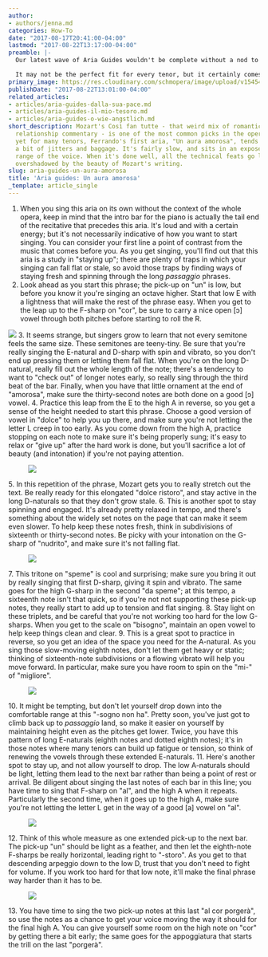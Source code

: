 ```yaml
---
author:
- authors/jenna.md
categories: How-To
date: "2017-08-17T20:41:00-04:00"
lastmod: "2017-08-22T13:17:00-04:00"
preamble: |-
  Our latest wave of Aria Guides wouldn't be complete without a nod to tenors. Mozart's *Così fan tutte* - that weird mix of romantic comedy and relationship commentary - is one of the most common picks in the operatic canon; yet for many tenors, Ferrando's first aria, "Un aura amorosa", tends to come with a bit of jitters and baggage. It's fairly slow, and sits in an exposed and tricky range of the voice. When it's done well, all the technical feats go largely unnoticed, overshadowed by the beauty of Mozart's writing.

  It may not be the perfect fit for every tenor, but it certainly comes with oodles of learning opportunities. Along with the work you do with teachers, coaches, and in the practice room, we can help you get started on making some tough Mozart sound, well, breezy.
primary_image: https://res.cloudinary.com/schmopera/image/upload/v1545409169/media/webhook-uploads/1503017729342/2017-08-18---Aura.jpg.jpg
publishDate: "2017-08-22T13:01:00-04:00"
related_articles:
- articles/aria-guides-dalla-sua-pace.md
- articles/aria-guides-il-mio-tesoro.md
- articles/aria-guides-o-wie-angstlich.md
short_description: Mozart's Così fan tutte - that weird mix of romantic comedy and
  relationship commentary - is one of the most common picks in the operatic canon;
  yet for many tenors, Ferrando's first aria, "Un aura amorosa", tends to come with
  a bit of jitters and baggage. It's fairly slow, and sits in an exposed and tricky
  range of the voice. When it's done well, all the technical feats go largely unnoticed,
  overshadowed by the beauty of Mozart's writing.
slug: aria-guides-un-aura-amorosa
title: 'Aria guides: Un aura amorosa'
_template: article_single
---
```

 1. When you sing this aria on its own without the context of the whole opera, keep in mind that the intro bar for the piano is actually the tail end of the recitative that precedes this aria. It's loud and with a certain energy; but it's not necessarily indicative of how you want to start singing. You can consider your first line a point of contrast from the music that comes before you. As you get singing, you'll find out that this aria is a study in "staying up"; there are plenty of traps in which your singing can fall flat or stale, so avoid those traps by finding ways of staying fresh and spinning through the long _passaggio_ phrases.
 2. Look ahead as you start this phrase; the pick-up on "un" is low, but before you know it you're singing an octave higher. Start that low E with a lightness that will make the rest of the phrase easy. When you get to the leap up to the F-sharp on "cor", be sure to carry a nice open \[ɔ\] vowel through both pitches before starting to roll the R.<figure data-type="image">

![](https://res.cloudinary.com/schmopera/image/upload/v1545409169/media/webhook-uploads/1503016816398/Aria-Guide---Un-aura---annotated-1.jpg.jpg)
    </figure>
 3. It seems strange, but singers grow to learn that not every semitone feels the same size. These semitones are teeny-tiny. Be sure that you're really singing the E-natural and D-sharp with spin and vibrato, so you don't end up pressing them or letting them fall flat. When you're on the long D-natural, really fill out the whole length of the note; there's a tendency to want to "check out" of longer notes early, so really sing through the third beat of the bar. Finally, when you have that little ornament at the end of "amorosa", make sure the thirty-second notes are both done on a good \[ɔ\] vowel.
 4. Practice this leap from the E to the high A in reverse, so you get a sense of the height needed to start this phrase. Choose a good version of vowel in "dolce" to help you up there, and make sure you're not letting the letter L creep in too early. As you come down from the high A, practice stopping on each note to make sure it's being properly sung; it's easy to relax or "give up" after the hard work is done, but you'll sacrifice a lot of beauty (and intonation) if you're not paying attention.<figure data-type="image">

![](https://res.cloudinary.com/schmopera/image/upload/v1545409169/media/webhook-uploads/1503016825668/Aria-Guide---Un-aura---annotated-2.jpg.jpg)
    </figure>
 5. In this repetition of the phrase, Mozart gets you to really stretch out the text. Be really ready for this elongated "dolce ristoro", and stay active in the long D-naturals so that they don't grow stale.
 6. This is another spot to stay spinning and engaged. It's already pretty relaxed in tempo, and there's something about the widely set notes on the page that can make it seem even slower. To help keep these notes fresh, think in subdivisions of sixteenth or thirty-second notes. Be picky with your intonation on the G-sharp of "nudrito", and make sure it's not falling flat.<figure data-type="image">

![](https://res.cloudinary.com/schmopera/image/upload/v1545409169/media/webhook-uploads/1503016833619/Aria-Guide---Un-aura---annotated-3.jpg.jpg)
    </figure>
 7. This tritone on "speme" is cool and surprising; make sure you bring it out by really singing that first D-sharp, giving it spin and vibrato. The same goes for the high G-sharp in the second "da speme"; at this tempo, a sixteenth note isn't that quick, so if you're not not supporting these pick-up notes, they really start to add up to tension and flat singing.
 8. Stay light on these triplets, and be careful that you're not working too hard for the low G-sharps. When you get to the scale on "bisogno", maintain an open vowel to help keep things clean and clear.
 9. This is a great spot to practice in reverse, so you get an idea of the space you need for the A-natural. As you sing those slow-moving eighth notes, don't let them get heavy or static; thinking of sixteenth-note subdivisions or a flowing vibrato will help you move forward. In particular, make sure you have room to spin on the "mi-" of "migliore".<figure data-type="image">

![](https://res.cloudinary.com/schmopera/image/upload/v1545409169/media/webhook-uploads/1503016844166/Aria-Guide---Un-aura---annotated-4.jpg.jpg)
    </figure>
10. It might be tempting, but don't let yourself drop down into the comfortable range at this "-sogno non ha". Pretty soon, you've just got to climb back up to _passaggio_ land, so make it easier on yourself by maintaining height even as the pitches get lower. Twice, you have this pattern of long E-naturals (eighth notes and dotted eighth notes); it's in those notes where many tenors can build up fatigue or tension, so think of renewing the vowels through these extended E-naturals.
11. Here's another spot to stay up, and not allow yourself to drop. The low A-naturals should be light, letting them lead to the next bar rather than being a point of rest or arrival. Be diligent about singing the last notes of each bar in this line; you have time to sing that F-sharp on "al", and the high A when it repeats. Particularly the second time, when it goes up to the high A, make sure you're not letting the letter L get in the way of a good \[a\] vowel on "al".<figure data-type="image">

![](https://res.cloudinary.com/schmopera/image/upload/v1545409169/media/webhook-uploads/1503016853535/Aria-Guide---Un-aura---annotated-5.jpg.jpg)
    </figure>
12. Think of this whole measure as one extended pick-up to the next bar. The pick-up "un" should be light as a feather, and then let the eighth-note F-sharps be really horizontal, leading right to "-storo". As you get to that descending arpeggio down to the low D, trust that you don't need to fight for volume. If you work too hard for that low note, it'll make the final phrase way harder than it has to be.<figure data-type="image">

![](https://res.cloudinary.com/schmopera/image/upload/v1545409169/media/webhook-uploads/1503016862263/Aria-Guide---Un-aura---annotated-6.jpg.jpg)
    </figure>
13. You have time to sing the two pick-up notes at this last "al cor porgerà", so use the notes as a chance to get your voice moving the way it should for the final high A. You can give yourself some room on the high note on "cor" by getting there a bit early; the same goes for the appoggiatura that starts the trill on the last "porgerà".